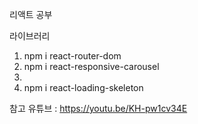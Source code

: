 리액트 공부

라이브러리
1. npm i react-router-dom
2. npm i react-responsive-carousel
3. <link rel="stylesheet" href="https://use.fontawesome.com/releases/v5.15.4/css/all.css" integrity="sha384-DyZ88mC6Up2uqS4h/KRgHuoeGwBcD4Ng9SiP4dIRy0EXTlnuz47vAwmeGwVChigm" crossorigin="anonymous"/>
4. npm i react-loading-skeleton



참고 유튜브 : https://youtu.be/KH-pw1cv34E
